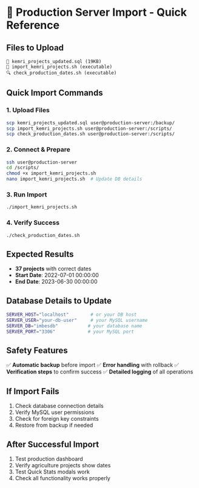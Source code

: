 # 🚀 Production Server Import - Quick Reference

## Files to Upload
```
📄 kemri_projects_updated.sql (19KB)
🔧 import_kemri_projects.sh (executable)  
🔍 check_production_dates.sh (executable)
```

## Quick Import Commands

### 1. Upload Files
```bash
scp kemri_projects_updated.sql user@production-server:/backup/
scp import_kemri_projects.sh user@production-server:/scripts/
scp check_production_dates.sh user@production-server:/scripts/
```

### 2. Connect & Prepare
```bash
ssh user@production-server
cd /scripts/
chmod +x import_kemri_projects.sh
nano import_kemri_projects.sh  # Update DB details
```

### 3. Run Import
```bash
./import_kemri_projects.sh
```

### 4. Verify Success
```bash
./check_production_dates.sh
```

## Expected Results
- **37 projects** with correct dates
- **Start Date**: 2022-07-01 00:00:00
- **End Date**: 2023-06-30 00:00:00

## Database Details to Update
```bash
SERVER_HOST="localhost"        # or your DB host
SERVER_USER="your-db-user"     # your MySQL username  
SERVER_DB="imbesdb"           # your database name
SERVER_PORT="3306"            # your MySQL port
```

## Safety Features
✅ **Automatic backup** before import
✅ **Error handling** with rollback
✅ **Verification steps** to confirm success
✅ **Detailed logging** of all operations

## If Import Fails
1. Check database connection details
2. Verify MySQL user permissions
3. Check for foreign key constraints
4. Restore from backup if needed

## After Successful Import
1. Test production dashboard
2. Verify agriculture projects show dates
3. Test Quick Stats modals work
4. Check all functionality works properly
















